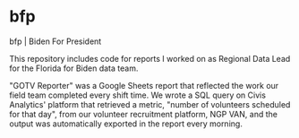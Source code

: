 # bfp

bfp | Biden For President 

This repository includes code for reports I worked on as Regional Data Lead for the Florida for Biden data team.

"GOTV Reporter" was a Google Sheets report that reflected the work our field team completed every shift time. We wrote a SQL query on Civis Analytics' platform that retrieved a metric, "number of volunteers scheduled for that day", from our volunteer recruitment platform, NGP VAN, and the output was automatically exported in the report every morning. 
